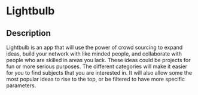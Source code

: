 # Lightbulb

## Description

Lightbulb is an app that will use the power of crowd sourcing to expand ideas, build your network with like minded people, and collaborate with people who are skilled in areas you lack. These ideas could be projects for fun or more serious purposes. The different categories will make it easier for you to find subjects that you are interested in. It will also allow some the most popular ideas to rise to the top, or be filtered to have more specific parameters.
